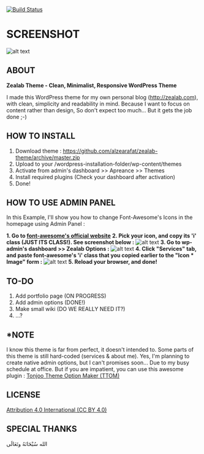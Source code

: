 [![Build Status](https://travis-ci.org/Automattic/_s.svg?branch=master)](https://travis-ci.org/Automattic/_s)

SCREENSHOT
===

![alt text](http://i62.tinypic.com/k2izgo.png "Zealab Theme Screenshot")


ABOUT
---------------

**Zealab Theme - Clean, Minimalist, Responsive WordPress Theme**

I made this WordPress theme for my own personal blog (http://zealab.com), with clean, simplicity and readability in mind. Because I want to focus on content rather than design, So don't expect too much... But it gets the job done ;-)


HOW TO INSTALL
---------------
1. Download theme : https://github.com/alzearafat/zealab-theme/archive/master.zip
2. Upload to your /wordpress-installation-folder/wp-content/themes
3. Activate from admin's dashboard >> Apreance >> Themes
4. Install required plugins (Check your dashboard after activation)
5. Done!



HOW TO USE ADMIN PANEL
---------------
In this Example, I'll show you how to change Font-Awesome's Icons in the homepage using Admin Panel :

**1. Go to [font-awesome's official website](http://fortawesome.github.io/Font-Awesome/icons/)**
**2. Pick your icon, and copy its 'i' class (JUST ITS CLASS!). See screenshot below :**
![alt text](http://i61.tinypic.com/2yn3shu.png "Just font-awesome <i> class")
**3. Go to wp-admin's dashboard >> Zealab Options :**
![alt text](http://i62.tinypic.com/2n0lmqe.png "Zealab options on wp-admin dashboard")
**4. Click "Services" tab, and paste font-awesome's 'i' class that you copied earlier to the "Icon * Image" form :**
![alt text](http://i61.tinypic.com/20s63oj.png "Paste font-awesome <i> class here")
**5. Reload your browser, and done!**


TO-DO
---------------

1. Add portfolio page (ON PROGRESS)
2. Add admin options (DONE!)
3. Make small wiki (DO WE REALLY NEED IT?)
4. ...?


*NOTE
---------------
I know this theme is far from perfect, it doesn't intended to. Some parts of this theme is still hard-coded (services & about me). Yes, I'm planning to create native admin options, but I can't promises soon... Due to my busy schedule at office. But if you are impatient, you can use this awesome plugin : [Tonjoo Theme Option Maker (TTOM)](https://wordpress.org/plugins/tonjoo-theme-option-maker/)


LICENSE
---------------
[Attribution 4.0 International (CC BY 4.0)](http://creativecommons.org/licenses/by/4.0/)


SPECIAL THANKS
---------------
الله سُبْحَانَهُ وتَعَالَى

